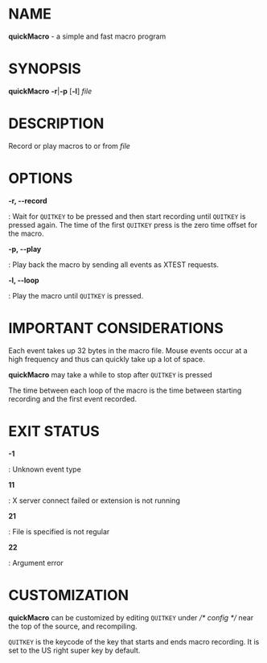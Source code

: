 # NAME

**quickMacro** - a simple and fast macro program

# SYNOPSIS

**quickMacro** **-r**\|**-p** \[**-l**\] *file*

# DESCRIPTION

Record or play macros to or from *file*

# OPTIONS

**-r, \--record**

:   Wait for `QUITKEY` to be pressed and then start recording until
    `QUITKEY` is pressed again. The time of the first `QUITKEY` press is the
    zero time offset for the macro.

**-p, \--play**

:   Play back the macro by sending all events as XTEST requests.

**-l, \--loop**

:   Play the macro until `QUITKEY` is pressed.

# IMPORTANT CONSIDERATIONS

Each event takes up 32 bytes in the macro file. Mouse events occur at a
high frequency and thus can quickly take up a lot of space.

**quickMacro** may take a while to stop after `QUITKEY` is pressed

The time between each loop of the macro is the time between starting
recording and the first event recorded.

# EXIT STATUS

**-1**

:   Unknown event type

**11**

:   X server connect failed or extension is not running

**21**

:   File is specified is not regular

**22**

:   Argument error

# CUSTOMIZATION

**quickMacro** can be customized by editing `QUITKEY` under
*/\* config \*/* near the top of the source, and recompiling.

`QUITKEY` is the keycode of the key that starts and ends macro recording.
It is set to the US right super key by default.
